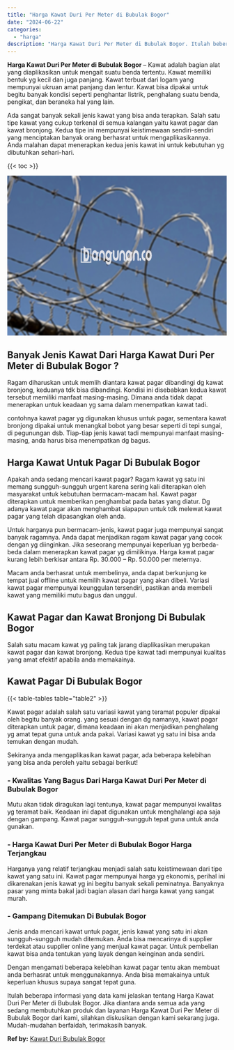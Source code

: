```yaml
---
title: "Harga Kawat Duri Per Meter di Bubulak Bogor"
date: "2024-06-22"
categories: 
  - "harga"
description: "Harga Kawat Duri Per Meter di Bubulak Bogor. Itulah beberapa informasi yang data kami jelaskan tentang Harga Kawat Duri Per Meter di Bubulak Bogor. Jika dian..."
---
```


**Harga Kawat Duri Per Meter di Bubulak Bogor** – Kawat adalah bagian alat yang diaplikasikan untuk mengait suatu benda tertentu. Kawat memiliki bentuk yg kecil dan juga panjang. Kawat terbuat dari logam yang mempunyai ukruan amat panjang dan lentur. Kawat bisa dipakai untuk begitu banyak kondisi seperti penghantar listrik, penghalang suatu benda, pengikat, dan beraneka hal yang lain.

Ada sangat banyak sekali jenis kawat yang bisa anda terapkan. Salah satu tipe kawat yang cukup terkenal di semua kalangan yaitu kawat pagar dan kawat bronjong. Kedua tipe ini mempunyai keistimewaan sendiri-sendiri yang menciptakan banyak orang berhasrat untuk mengaplikasikannya. Anda malahan dapat menerapkan kedua jenis kawat ini untuk kebutuhan yg dibutuhkan sehari-hari.

{{< toc >}}

![Harga Kawat Duri Per Meter di Bubulak Bogor](/images/jual-kawat-murah36.png)

## Banyak Jenis Kawat Dari Harga Kawat Duri Per Meter di Bubulak Bogor ?

Ragam diharuskan untuk memlih diantara kawat pagar dibandingi dg kawat bronjong, keduanya tdk bisa dibandingi. Kondisi ini disebabkan kedua kawat tersebut memiliki manfaat masing-masing. Dimana anda tidak dapat menerapkan untuk keadaan yg sama dalam menempatkan kawat tadi.

contohnya kawat pagar yg digunakan khusus untuk pagar, sementara kawat bronjong dipakai untuk menangkal bobot yang besar seperti di tepi sungai, di pegunungan dsb. Tiap-tiap jenis kawat tadi mempunyai manfaat masing-masing, anda harus bisa menempatkan dg bagus.

## Harga Kawat Untuk Pagar Di Bubulak Bogor

Apakah anda sedang mencari kawat pagar? Ragam kawat yg satu ini memang sungguh-sungguh urgent karena sering kali diterapkan oleh masyarakat untuk kebutuhan bermacam-macam hal. Kawat pagar diterapkan untuk memberikan penghambat pada batas yang diatur. Dg adanya kawat pagar akan menghambat siapapun untuk tdk melewat kawat pagar yang telah dipasangkan oleh anda.

Untuk harganya pun bermacam-jenis, kawat pagar juga mempunyai sangat banyak ragamnya. Anda dapat menjadikan ragam kawat pagar yang cocok dengan yg diinginkan. Jika seseorang mempunyai keperluan yg berbeda-beda dalam menerapkan kawat pagar yg dimilikinya. Harga kawat pagar kurang lebih berkisar antara Rp. 30.000 – Rp. 50.000 per meternya.

Macam anda berhasrat untuk membelinya, anda dapat berkunjung ke tempat jual offline untuk memilih kawat pagar yang akan dibeli. Variasi kawat pagar mempunyai keunggulan tersendiri, pastikan anda membeli kawat yang memiliki mutu bagus dan unggul.

## Kawat Pagar dan Kawat Bronjong Di Bubulak Bogor

Salah satu macam kawat yg paling tak jarang diaplikasikan merupakan kawat pagar dan kawat bronjong. Kedua tipe kawat tadi mempunyai kualitas yang amat efektif apabila anda memakainya.

## Kawat Pagar Di Bubulak Bogor

{{< table-tables table="table2" >}}

Kawat pagar adalah salah satu variasi kawat yang teramat populer dipakai oleh begitu banyak orang. yang sesuai dengan dg namanya, kawat pagar diterapkan untuk pagar, dimana keadaan ini akan menjadikan penghalang yg amat tepat guna untuk anda pakai. Variasi kawat yg satu ini bisa anda temukan dengan mudah.

Sekiranya anda mengaplikasikan kawat pagar, ada beberapa kelebihan yang bisa anda peroleh yaitu sebagai berikut!

### \- Kwalitas Yang Bagus Dari Harga Kawat Duri Per Meter di Bubulak Bogor

Mutu akan tidak diragukan lagi tentunya, kawat pagar mempunyai kwalitas yg teramat baik. Keadaan ini dapat digunakan untuk menghalangi apa saja dengan gampang. Kawat pagar sungguh-sungguh tepat guna untuk anda gunakan.

### \- Harga Kawat Duri Per Meter di Bubulak Bogor Harga Terjangkau

Harganya yang relatif terjangkau menjadi salah satu keistimewaan dari tipe kawat yang satu ini. Kawat pagar mempunyai harga yg ekonomis, perihal ini dikarenakan jenis kawat yg ini begitu banyak sekali peminatnya. Banyaknya pasar yang minta bakal jadi bagian alasan dari harga kawat yang sangat murah.

### \- Gampang Ditemukan Di Bubulak Bogor

Jenis anda mencari kawat untuk pagar, jenis kawat yang satu ini akan sungguh-sungguh mudah ditemukan. Anda bisa mencarinya di supplier terdekat atau supplier online yang menjual kawat pagar. Untuk pembelian kawat bisa anda tentukan yang layak dengan keinginan anda sendiri.

Dengan mengamati beberapa kelebihan kawat pagar tentu akan membuat anda berhasrat untuk menggunakannya. Anda bisa memakainya untuk keperluan khusus supaya sangat tepat guna.

Itulah beberapa informasi yang data kami jelaskan tentang Harga Kawat Duri Per Meter di Bubulak Bogor. Jika diantara anda semua ada yang sedang membutuhkan produk dan layanan Harga Kawat Duri Per Meter di Bubulak Bogor dari kami, silahkan diskusikan dengan kami sekarang juga. Mudah-mudahan berfaidah, terimakasih banyak.

**Ref by:** [Kawat Duri Bubulak Bogor](https://id.wikipedia.org/wiki/Kawat)
